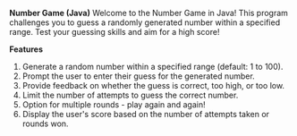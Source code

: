 **Number Game (Java)**
    Welcome to the Number Game in Java! This program challenges you to guess a randomly generated number within a specified range. Test your guessing skills and aim for a high score!

**Features**
1. Generate a random number within a specified range (default: 1 to 100).
2. Prompt the user to enter their guess for the generated number.
3. Provide feedback on whether the guess is correct, too high, or too low.
4. Limit the number of attempts to guess the correct number.
5. Option for multiple rounds - play again and again!
6. Display the user's score based on the number of attempts taken or rounds won.

